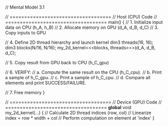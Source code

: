 // Mental Model 3.1

// ===================================
// Host (CPU) Code
// ===================================
main() {
  // 1. Initialize input data on CPU (h_A, h_B)
  // 2. Allocate memory on GPU (d_A, d_B, d_C)
  // 3. Copy inputs to GPU
  
  // 4. Define 2D thread hierarchy and launch kernel
  dim3 threads(16, 16);
  dim3 blocks(N/16, N/16);
  my_2d_kernel<<<blocks, threads>>>(d_A, d_B, d_C);

  // 5. Copy result from GPU back to CPU (h_C_gpu)
  
  // 6. VERIFY:
  //    a. Compute the same result on the CPU (h_C_cpu).
  //    b. Print a sample of h_C_gpu.
  //    c. Print a sample of h_C_cpu.
  //    d. Compare all elements and print SUCCESS/FAILURE.
  
  // 7. Free memory
}

// ===================================
// Device (GPU) Code
// ===================================
__global__ void my_2d_kernel(...) {
  // Calculate 2D thread indices (row, col)
  // Linearize index = row * width + col
  // Perform computation on element at 'index'
}